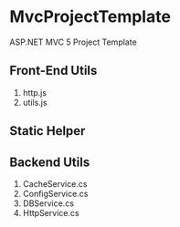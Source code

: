 # MvcProjectTemplate
ASP.NET MVC 5  Project Template

## Front-End Utils
1. http.js
2. utils.js

## Static Helper

## Backend Utils
1. CacheService.cs
2. ConfigService.cs
3. DBService.cs
4. HttpService.cs
